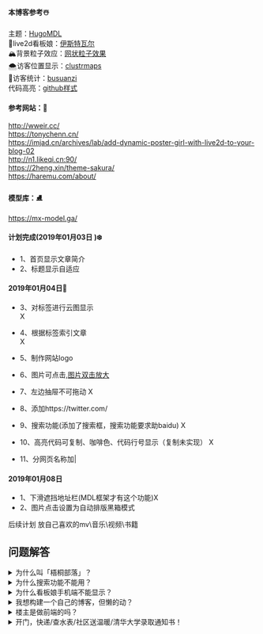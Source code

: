 #### 本博客参考☃️
主题：[HugoMDL](https://github.com/jchatkinson/HugoMDL)<br>
🐧live2d看板娘：[伊斯特瓦尔](https://github.com/eeg1412/Live2dHistoire)<br>
🏔️背景粒子效应：[网状粒子效果](https://github.com/whxaxes/canvas-test)<br>
🌨️访客位置显示：[clustrmaps](https://clustrmaps.com/site/1aim3?utm_source=widget&utm_campaign=widget_ctr)<br>
🚀访客统计：[busuanzi](http://busuanzi.ibruce.info/)<br>
代码高亮：[github样式](https://tonybai.com/2015/09/23/intro-of-gohugo/)
#### 参考网站：🎅
http://wweir.cc/<br>
https://tonychenn.cn/<br>
https://imjad.cn/archives/lab/add-dynamic-poster-girl-with-live2d-to-your-blog-02<br>
http://n1.likeqi.cn:90/<br>
https://2heng.xin/theme-sakura/<br>
https://haremu.com/about/
#### 模型库：⛸️
https://mx-model.ga/
#### 计划完成(2019年01月03日 )❄️
- 1、首页显示文章简介<br>
- 2、标题显示自适应<br>

#### 2019年01月04日🎄 
- 3、对标签进行云图显示<br> X
- 4、根据标签索引文章<br> X
- 5、制作网站logo<br>
- 6、图片可点击,[图片双击放大](https://www.cnblogs.com/xuyuntao/p/4965818.html)
- 7、左边抽屉不可拖动 X

- 8、添加https://twitter.com/
- 9、搜索功能(添加了搜索框，搜索功能要求助baidu) X
- 10、高亮代码可复制、咖啡色、代码行号显示（复制未实现） X
- 11、分网页名称加|

#### 2019年01月08日 

- 1、下滑遮挡地址栏(MDL框架才有这个功能)X
- 2、图片点击设置为自动排版黑箱模式


后续计划
放自己喜欢的mv\音乐\视频\书籍

## 问题解答
<details>
  <summary>为什么叫「梧桐部落」？</summary>

因为想引凤凰来啊！有点尴尬...,咳咳，其实本人老家叫梧桐村，梧桐部落更亲切，同时楼主也希望以后能打造一个更完美的网站，使每一个访客都有家的感觉。

</details>

<details>
  <summary>为什么搜索功能不能用？</summary>

这是某种神秘力量导致的 bug，我修复不了。

</details>
<details>
  <summary>为什么看板娘手机端不能显示？</summary>

那么小的屏，有可爱的小萝莉看，谁还看我的博客，哼！

</details>

<details>
  <summary>我想构建一个自己的博客，但懒的动？</summary>

这个，看我分享的[blog主题](https://github.com/RobinSea/HugoMDLSinicization)。

</details>

<details>
  <summary>楼主是做前端的吗？</summary>

不是，之前装拖拉机盖儿的，没多久整陀螺仪去了，现在搞音视频离线服务。

</details>

<details>
  <summary>开门，快递/查水表/社区送温暖/清华大学录取通知书！</summary>

没有网购，家里长期停水没有水表，天气太热了不需要社区送温暖，考不上清华没有录取通知书。

</details>
